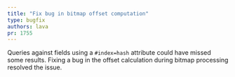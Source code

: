 ```yaml
---
title: "Fix bug in bitmap offset computation"
type: bugfix
authors: lava
pr: 1755
---
```


Queries against fields using a `#index=hash` attribute could have missed some
results. Fixing a bug in the offset calculation during bitmap processing
resolved the issue.
